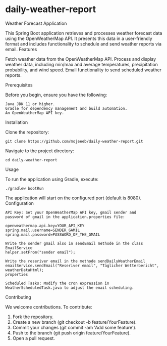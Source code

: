 # daily-weather-report
Weather Forecast Application

This Spring Boot application retrieves and processes weather forecast data using the OpenWeatherMap API. It presents this data in a user-friendly format and includes functionality to schedule and send weather reports via email.
Features

Fetch weather data from the OpenWeatherMap API.
Process and display weather data, including min/max and average temperatures, precipitation probability, and wind speed.
Email functionality to send scheduled weather reports.

Prerequisites

Before you begin, ensure you have the following:

    Java JDK 11 or higher.
    Gradle for dependency management and build automation.
    An OpenWeatherMap API key.

Installation

Clone the repository:


    git clone https://github.com/mojeeeb/daily-weather-report.git

Navigate to the project directory:

    cd daily-weather-report

Usage

To run the application using Gradle, execute:


    ./gradlew bootRun

The application will start on the configured port (default is 8080).
Configuration

    API Key: Set your OpenWeatherMap API key, gmail sender and
    password of gmail in the application.properties file:

    openweathermap.api.key=YOUR_API_KEY
    spring.mail.username=SENDER_GAMIL
    spring.mail.password=PASSWORD_OF_THE_GMAIL
    
    Write the sender gmail also in sendEmail methode in the class EmailService
    helper.setFrom("sender email");
    
    Write the reseriver email in the methode sendDailyWeatherEmail
    emailService.sendEmail("Reseriver email", "Täglicher Wetterbericht", weatherDataHtml);
    properties

    Scheduled Tasks: Modify the cron expression in WeatherScheduledTask.java to adjust the email scheduling.

Contributing

We welcome contributions. To contribute:

1. Fork the repository.
2. Create a new branch (git checkout -b feature/YourFeature).
3. Commit your changes (git commit -am 'Add some feature').
4. Push to the branch (git push origin feature/YourFeature).
5. Open a pull request.

